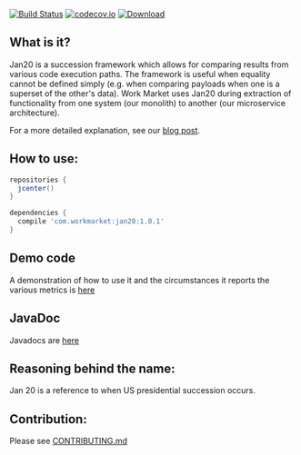 [![Build Status](https://travis-ci.org/workmarket-oss/jan20.svg?branch=master)](https://travis-ci.org/workmarket-oss/jan20)
[![codecov.io](https://codecov.io/gh/workmarket-oss/jan20/branch/master/graph/badge.svg?branch=master)](https://codecov.io/gh/workmarket-oss/jan20?branch=master)
[![Download](https://api.bintray.com/packages/workmarketossdev/maven/jan20/images/download.svg) ](https://bintray.com/workmarketossdev/maven/jan20/_latestVersion)

## What is it?

Jan20 is a succession framework which allows for comparing results from various code execution paths. The framework is useful when equality cannot be defined simply (e.g. when comparing payloads when one is a superset of the other's data). Work Market uses Jan20 during extraction of functionality from one system (our monolith) to another (our microservice architecture).

For a more detailed explanation, see our [blog post](https://medium.com/@drewcsillag/a-succession-library-for-java-3beeab7acf9c#.c0a0eftpo). 

## How to use:

```groovy
repositories {
  jcenter()
}

dependencies {
  compile 'com.workmarket:jan20:1.0.1'
}
```

## Demo code
A demonstration of how to use it and the circumstances it reports the various metrics
is [here](https://github.com/workmarket-oss/jan20/blob/master/demo/src/main/java/com/workmarket/jan20/demo/Demo.java)

## JavaDoc
Javadocs are [here](https://workmarket-oss.github.io/jan20/javadoc/)

## Reasoning behind the name:

Jan 20 is a reference to when US presidential succession occurs.

## Contribution:

Please see [CONTRIBUTING.md](https://github.com/workmarket-oss/jan20/blob/master/CONTRIBUTING.md)

